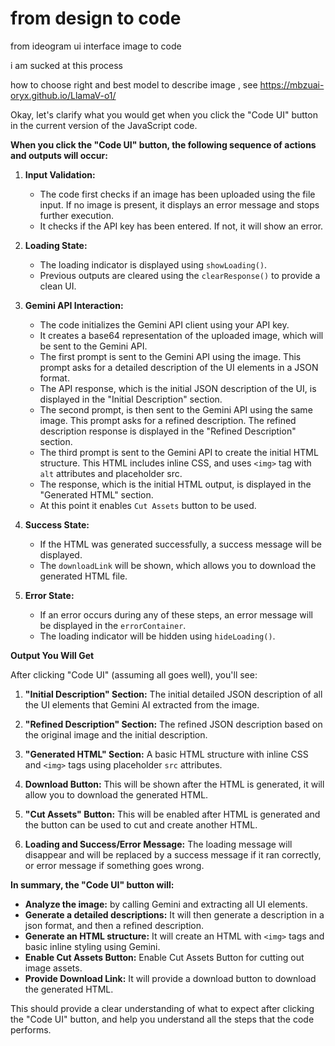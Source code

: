 # from design to code


from ideogram ui interface image to code


i am sucked at this process


how to choose right and best model to describe image , see https://mbzuai-oryx.github.io/LlamaV-o1/



Okay, let's clarify what you would get when you click the "Code UI" button in the current version of the JavaScript code.

**When you click the "Code UI" button, the following sequence of actions and outputs will occur:**

1.  **Input Validation:**
    *   The code first checks if an image has been uploaded using the file input. If no image is present, it displays an error message and stops further execution.
    *   It checks if the API key has been entered. If not, it will show an error.

2.  **Loading State:**
    *   The loading indicator is displayed using `showLoading()`.
    *   Previous outputs are cleared using the `clearResponse()` to provide a clean UI.

3.  **Gemini API Interaction:**
    *   The code initializes the Gemini API client using your API key.
    *   It creates a base64 representation of the uploaded image, which will be sent to the Gemini API.
    *   The first prompt is sent to the Gemini API using the image. This prompt asks for a detailed description of the UI elements in a JSON format.
    *   The API response, which is the initial JSON description of the UI, is displayed in the "Initial Description" section.
    *   The second prompt, is then sent to the Gemini API using the same image. This prompt asks for a refined description. The refined description response is displayed in the "Refined Description" section.
    *  The third prompt is sent to the Gemini API to create the initial HTML structure. This HTML includes inline CSS, and uses `<img>` tag with `alt` attributes and placeholder src.
     * The response, which is the initial HTML output, is displayed in the "Generated HTML" section.
    * At this point it enables `Cut Assets` button to be used.

4.  **Success State:**
    *   If the HTML was generated successfully, a success message will be displayed.
    *   The `downloadLink` will be shown, which allows you to download the generated HTML file.

5.  **Error State:**
    *   If an error occurs during any of these steps, an error message will be displayed in the `errorContainer`.
    *   The loading indicator will be hidden using `hideLoading()`.

**Output You Will Get**

After clicking "Code UI" (assuming all goes well), you'll see:

1.  **"Initial Description" Section:**  The initial detailed JSON description of all the UI elements that Gemini AI extracted from the image.
2.  **"Refined Description" Section:**  The refined JSON description based on the original image and the initial description.
3. **"Generated HTML" Section:** A basic HTML structure with inline CSS and `<img>` tags using placeholder `src` attributes.

4.   **Download Button:** This will be shown after the HTML is generated, it will allow you to download the generated HTML.
5.   **"Cut Assets" Button:** This will be enabled after HTML is generated and the button can be used to cut and create another HTML.
6. **Loading and Success/Error Message:** The loading message will disappear and will be replaced by a success message if it ran correctly, or error message if something goes wrong.

**In summary, the "Code UI" button will:**

*   **Analyze the image:** by calling Gemini and extracting all UI elements.
*   **Generate a detailed descriptions:** It will then generate a description in a json format, and then a refined description.
*   **Generate an HTML structure:** It will create an HTML with `<img>` tags and basic inline styling using Gemini.
* **Enable Cut Assets Button:** Enable Cut Assets Button for cutting out image assets.
*   **Provide Download Link:** It will provide a download button to download the generated HTML.

This should provide a clear understanding of what to expect after clicking the "Code UI" button, and help you understand all the steps that the code performs.


